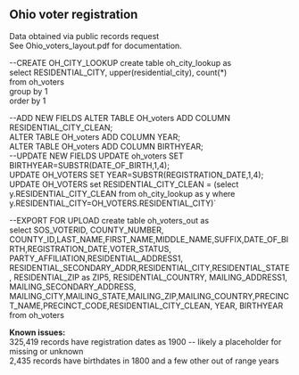 ## Ohio voter registration

Data obtained via public records request  
See Ohio_voters_layout.pdf for documentation.  

--CREATE OH_CITY_LOOKUP
create table oh_city_lookup as  
select RESIDENTIAL_CITY, upper(residential_city), count(*)  
from oh_voters  
group by 1  
order by 1  

--ADD NEW FIELDS
ALTER TABLE OH_voters ADD COLUMN RESIDENTIAL_CITY_CLEAN;  
ALTER TABLE OH_voters ADD COLUMN YEAR;  
ALTER TABLE OH_voters ADD COLUMN BIRTHYEAR;  
--UPDATE NEW FIELDS
UPDATE oh_voters SET BIRTHYEAR=SUBSTR(DATE_OF_BIRTH,1,4);  
UPDATE OH_VOTERS SET YEAR=SUBSTR(REGISTRATION_DATE,1,4);    
UPDATE OH_VOTERS set RESIDENTIAL_CITY_CLEAN = (select y.RESIDENTIAL_CITY_CLEAN from oh_city_lookup as y where y.RESIDENTIAL_CITY=OH_VOTERS.RESIDENTIAL_CITY)`

--EXPORT FOR UPLOAD
create table oh_voters_out as  
select SOS_VOTERID, COUNTY_NUMBER, COUNTY_ID,LAST_NAME,FIRST_NAME,MIDDLE_NAME,SUFFIX,DATE_OF_BIRTH,REGISTRATION_DATE,VOTER_STATUS,
	PARTY_AFFILIATION,RESIDENTIAL_ADDRESS1, RESIDENTIAL_SECONDARY_ADDR,RESIDENTIAL_CITY,RESIDENTIAL_STATE, RESIDENTIAL_ZIP as ZIP5, RESIDENTIAL_COUNTRY,
	MAILING_ADDRESS1, MAILING_SECONDARY_ADDRESS, MAILING_CITY,MAILING_STATE,MAILING_ZIP,MAILING_COUNTRY,PRECINCT_NAME,PRECINCT_CODE,RESIDENTIAL_CITY_CLEAN,
	YEAR, BIRTHYEAR
	from oh_voters

**Known issues:**  
325,419 records have registration dates as 1900 -- likely a placeholder for missing or unknown  
2,435 records have birthdates in 1800 and a few other out of range years  
